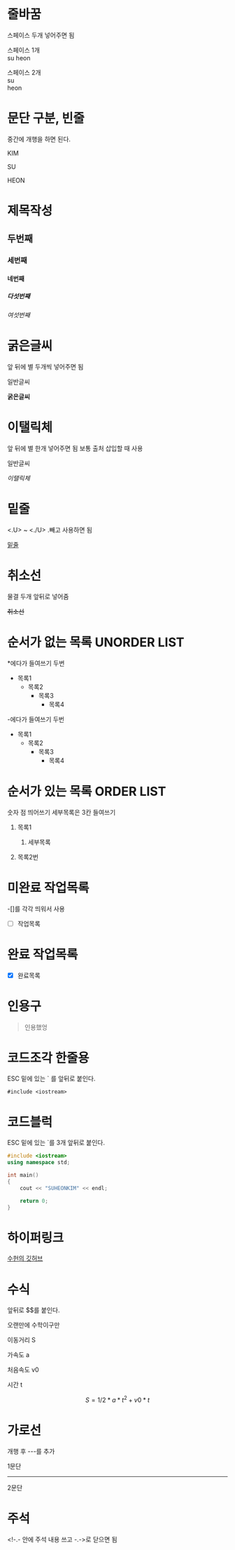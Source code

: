# 줄바꿈
스페이스 두개 넣어주면 됨

스페이스 1개  
su
heon

스페이스 2개  
su  
heon

# 문단 구분, 빈줄
중간에 개행을 하면 된다.

KIM

SU

HEON


# 제목작성
## 두번째
### 세번째
#### 네번째
##### 다섯번째
###### 여섯번째

# 굵은글씨
앞 뒤에 별 두개씩 넣어주면 됨

일반글씨

**굵은글씨**

# 이탤릭체
앞 뒤에 별 한개 넣어주면 됨
보통 출처 삽입할 때 사용

일반글씨

*이탤릭체*

# 밑줄
<.U> ~ <./U> .빼고 사용하면 됨

<U>밑줄</U>

# 취소선
물결 두개 앞뒤로 넣어줌

~~취소선~~

# 순서가 없는 목록 UNORDER LIST

*에다가 들여쓰기 두번

* 목록1
  * 목록2
    * 목록3
      * 목록4

-에다가 들여쓰기 두번
- 목록1
  - 목록2
    - 목록3
      - 목록4

# 순서가 있는 목록 ORDER LIST

숫자 점 띄어쓰기
세부목록은 3칸 들여쓰기

1. 목록1
   1. 세부목록
   
2. 목록2번

# 미완료 작업목록

-[]를 각각 띄워서 사용

- [ ] 작업목록
   
# 완료 작업목록

- [X] 완료목록

   
# 인용구

> 인용했엉

# 코드조각 한줄용
ESC 밑에 있는 ` 를 앞뒤로 붙인다.

` #include <iostream> `

# 코드블럭
ESC 밑에 있는 `를 3개 앞뒤로 붙인다.
``` cpp
#include <iostream>
using namespace std;

int main()
{
    cout << "SUHEONKIM" << endl;

    return 0;
}

 ```

# 하이퍼링크

[수헌의 깃허브](https://github.com/npole0103)

# 수식
앞뒤로 $$를 붙인다.

오랜만에 수학이구만

이동거리 S

가속도 a

처음속도 v0

시간 t

$$
 S = 1/2*a*t^2 + v0*t
$$

# 가로선
개행 후 ---를 추가

1문단

---
2문단

# 주석
<!-.- 안에 주석 내용 쓰고 -.->로 닫으면 됨

<!-- 오 신기하네 이런것도 있네 안보이겠지? 
-->

